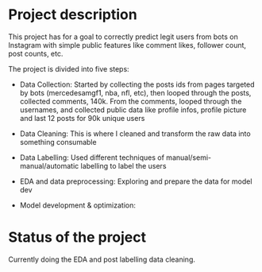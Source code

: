 # Project description
This project has for a goal to correctly predict legit users from bots on Instagram with simple public features like comment likes, follower count, post counts, etc.

The project is divided into five steps: 
* Data Collection: Started by collecting the posts ids from pages targeted by bots (mercedesamgf1, nba, nfl, etc), then looped through the posts, collected comments, 140k. From the comments, looped through the usernames, and collected public data like profile infos, profile picture and last 12 posts for 90k unique users
* Data Cleaning: This is where I cleaned and transform the raw data into something consumable
* Data Labelling: Used different techniques of manual/semi-manual/automatic labelling to label the users

* EDA and data preprocessing: Exploring and prepare the data for model dev 
* Model development & optimization: 


# Status of the project 
Currently doing the EDA and post labelling data cleaning. 